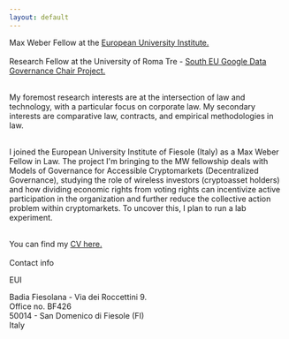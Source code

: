 ```yaml
---
layout: default
---
```



Max Weber Fellow at the <a class="a1" href="https://me.eui.eu/vanessa-villanueva-collao/" target="_blank"> European University Institute.</a> 
<br>
<br>
Research Fellow at the University of Roma Tre -  <a class="a1" href="https://southeugooglechair.com/" target="_blank">  South EU Google Data Governance Chair Project.</a>
<br>

<br>
My foremost research interests are at the intersection of law and technology, with a particular focus on corporate law. My secondary interests are comparative law, contracts, and empirical methodologies in law.

<br>
<br> 

I joined the European University Institute of Fiesole (Italy) as a Max Weber Fellow in Law. The project I'm bringing to the MW fellowship deals with Models of Governance for Accessible Cryptomarkets (Decentralized Governance), studying the role of wireless investors (cryptoasset holders) and how dividing economic rights from voting rights can incentivize active participation in the organization and further reduce the collective action problem within cryptomarkets. To uncover this, I plan to run a lab experiment.
<br>

<br>
You can find my <a href="/assets/VanessaVillanuevaCollaoCV_Nov_2023.pdf" target="_blank">CV here.</a> 

<br>

<br>
Contact info 
<br>


<i class="fa fa-home"></i> EUI

Badia Fiesolana - Via dei Roccettini 9. 
<br>
Office no. BF426
<br>
50014 - San Domenico di Fiesole (FI)
<br>
Italy





<br>
<br>


